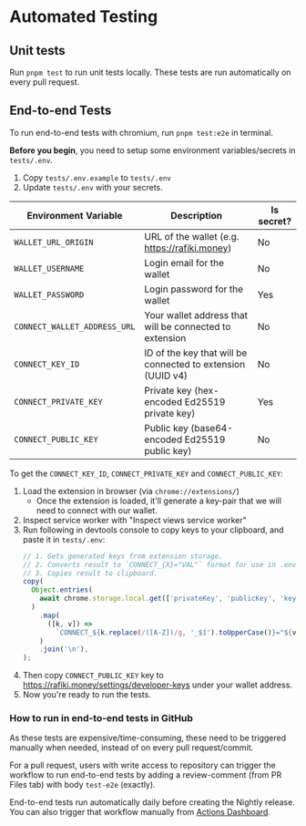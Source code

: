 # Automated Testing

## Unit tests

Run `pnpm test` to run unit tests locally. These tests are run automatically on every pull request.

## End-to-end Tests

To run end-to-end tests with chromium, run `pnpm test:e2e` in terminal.

**Before you begin**, you need to setup some environment variables/secrets in `tests/.env`.

1. Copy `tests/.env.example` to `tests/.env`
2. Update `tests/.env` with your secrets.

| Environment Variable         | Description                                                 | Is secret? |
| ---------------------------- | ----------------------------------------------------------- | ---------- |
| `WALLET_URL_ORIGIN`          | URL of the wallet (e.g. https://rafiki.money)               | No         |
| `WALLET_USERNAME`            | Login email for the wallet                                  | No         |
| `WALLET_PASSWORD`            | Login password for the wallet                               | Yes        |
| `CONNECT_WALLET_ADDRESS_URL` | Your wallet address that will be connected to extension     | No         |
| `CONNECT_KEY_ID`             | ID of the key that will be connected to extension (UUID v4) | No         |
| `CONNECT_PRIVATE_KEY`        | Private key (hex-encoded Ed25519 private key)               | Yes        |
| `CONNECT_PUBLIC_KEY`         | Public key (base64-encoded Ed25519 public key)              | No         |

To get the `CONNECT_KEY_ID`, `CONNECT_PRIVATE_KEY` and `CONNECT_PUBLIC_KEY`:

1. Load the extension in browser (via `chrome://extensions/`)
   - Once the extension is loaded, it'll generate a key-pair that we will need to connect with our wallet.
1. Inspect service worker with "Inspect views service worker"
1. Run following in devtools console to copy keys to your clipboard, and paste it in `tests/.env`:
   ```js
   // 1. Gets generated keys from extension storage.
   // 2. Converts result to `CONNECT_{X}="VAL"` format for use in .env file.
   // 3. Copies result to clipboard.
   copy(
     Object.entries(
       await chrome.storage.local.get(['privateKey', 'publicKey', 'keyId']),
     )
       .map(
         ([k, v]) =>
           `CONNECT_${k.replace(/([A-Z])/g, '_$1').toUpperCase()}="${v}"`,
       )
       .join('\n'),
   );
   ```
1. Then copy `CONNECT_PUBLIC_KEY` key to https://rafiki.money/settings/developer-keys under your wallet address.
1. Now you're ready to run the tests.

### How to run in end-to-end tests in GitHub

As these tests are expensive/time-consuming, these need to be triggered manually when needed, instead of on every pull request/commit.

For a pull request, users with write access to repository can trigger the workflow to run end-to-end tests by adding a review-comment (from PR Files tab) with body `test-e2e` (exactly).

End-to-end tests run automatically daily before creating the Nightly release. You can also trigger that workflow manually from [Actions Dashboard](https://github.com/interledger/web-monetization-extension/actions/workflows/nightly-build.yaml).
